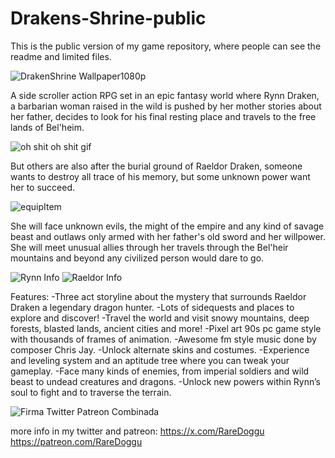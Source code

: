 # Drakens-Shrine-public
This is the public version of my game repository, where people can see the readme and limited files.

![DrakenShrine Wallpaper1080p](https://github.com/RaeldorDraken/Drakens-Shrine/assets/20644216/db3df123-5d1f-40e8-82e3-0655285714f3)

A side scroller action RPG set in an epic fantasy world where Rynn Draken, a barbarian woman raised in the wild is pushed by her mother stories about her father, decides to look for his final resting place and travels to the free lands of Bel'heim.

![oh shit oh shit gif](https://github.com/RaeldorDraken/Drakens-Shrine/assets/20644216/1f26951a-0a44-4954-b34f-a96aea2d5fdf)

But others are also after the burial ground of Raeldor Draken, someone wants to destroy all trace of his memory, but some unknown power want her to succeed.

![equipItem](https://github.com/RaeldorDraken/Drakens-Shrine/assets/20644216/bd547d4a-3109-423b-afc7-985b9de1db53)

She will face unknown evils, the might of the empire and any kind of savage beast and outlaws only armed with her father's old sword and her willpower. She will meet unusual allies through her travels through the Bel'heir mountains and beyond any civilized person would dare to go.

![Rynn Info](https://github.com/RaeldorDraken/Drakens-Shrine/assets/20644216/f625795f-6c35-49fe-ac7c-9627e47a0093)
![Raeldor Info](https://github.com/RaeldorDraken/Drakens-Shrine/assets/20644216/8f132f8c-39d7-44af-b6f1-37bc56c55c33)

Features:
-Three act storyline about the mystery that surrounds Raeldor Draken a legendary dragon hunter.
-Lots of sidequests and places to explore and discover!
-Travel the world and visit snowy mountains, deep forests, blasted lands, ancient cities and more!
-Pixel art 90s pc game style with thousands of frames of animation.
-Awesome fm style music done by composer Chris Jay.
-Unlock alternate skins and costumes.
-Experience and leveling system and an aptitude tree where you can tweak your gameplay.
-Face many kinds of enemies, from imperial soldiers and wild beast to undead creatures and dragons.
-Unlock new powers within Rynn’s soul to fight and to traverse the terrain.

![Firma Twitter Patreon Combinada](https://github.com/RaeldorDraken/Drakens-Shrine/assets/20644216/a62dd5b6-3218-4c17-8d2a-ac96cc832007)

more info in my twitter and patreon:
https://x.com/RareDoggu
https://patreon.com/RareDoggu
